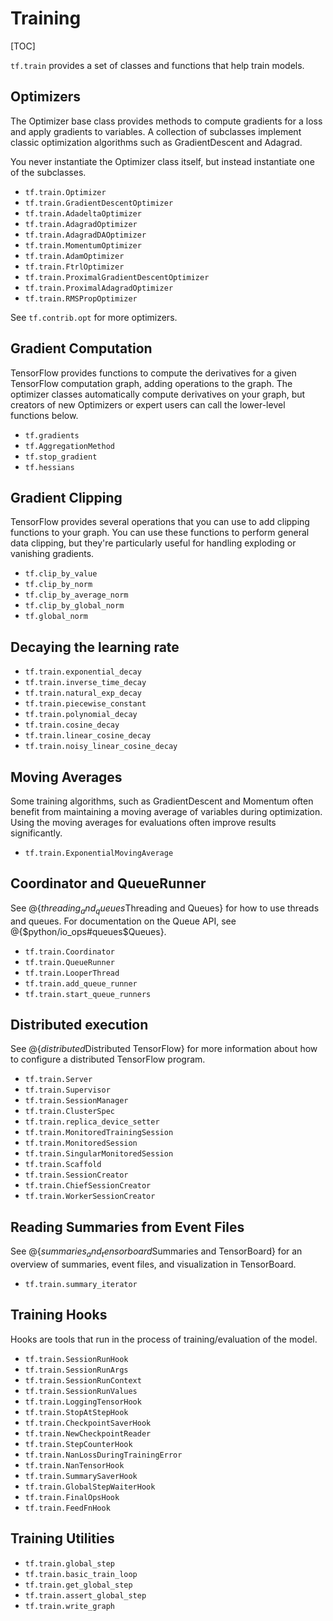 # Training
[TOC]

`tf.train` provides a set of classes and functions that help train models.

## Optimizers

The Optimizer base class provides methods to compute gradients for a loss and
apply gradients to variables.  A collection of subclasses implement classic
optimization algorithms such as GradientDescent and Adagrad.

You never instantiate the Optimizer class itself, but instead instantiate one
of the subclasses.

*   `tf.train.Optimizer`
*   `tf.train.GradientDescentOptimizer`
*   `tf.train.AdadeltaOptimizer`
*   `tf.train.AdagradOptimizer`
*   `tf.train.AdagradDAOptimizer`
*   `tf.train.MomentumOptimizer`
*   `tf.train.AdamOptimizer`
*   `tf.train.FtrlOptimizer`
*   `tf.train.ProximalGradientDescentOptimizer`
*   `tf.train.ProximalAdagradOptimizer`
*   `tf.train.RMSPropOptimizer`

See `tf.contrib.opt` for more optimizers.

## Gradient Computation

TensorFlow provides functions to compute the derivatives for a given
TensorFlow computation graph, adding operations to the graph. The
optimizer classes automatically compute derivatives on your graph, but
creators of new Optimizers or expert users can call the lower-level
functions below.

*   `tf.gradients`
*   `tf.AggregationMethod`
*   `tf.stop_gradient`
*   `tf.hessians`


## Gradient Clipping

TensorFlow provides several operations that you can use to add clipping
functions to your graph. You can use these functions to perform general data
clipping, but they're particularly useful for handling exploding or vanishing
gradients.

*   `tf.clip_by_value`
*   `tf.clip_by_norm`
*   `tf.clip_by_average_norm`
*   `tf.clip_by_global_norm`
*   `tf.global_norm`

## Decaying the learning rate

*   `tf.train.exponential_decay`
*   `tf.train.inverse_time_decay`
*   `tf.train.natural_exp_decay`
*   `tf.train.piecewise_constant`
*   `tf.train.polynomial_decay`
*   `tf.train.cosine_decay`
*   `tf.train.linear_cosine_decay`
*   `tf.train.noisy_linear_cosine_decay`

## Moving Averages

Some training algorithms, such as GradientDescent and Momentum often benefit
from maintaining a moving average of variables during optimization.  Using the
moving averages for evaluations often improve results significantly.

*   `tf.train.ExponentialMovingAverage`

## Coordinator and QueueRunner

See @{$threading_and_queues$Threading and Queues}
for how to use threads and queues.  For documentation on the Queue API,
see @{$python/io_ops#queues$Queues}.


*   `tf.train.Coordinator`
*   `tf.train.QueueRunner`
*   `tf.train.LooperThread`
*   `tf.train.add_queue_runner`
*   `tf.train.start_queue_runners`

## Distributed execution

See @{$distributed$Distributed TensorFlow} for
more information about how to configure a distributed TensorFlow program.

*   `tf.train.Server`
*   `tf.train.Supervisor`
*   `tf.train.SessionManager`
*   `tf.train.ClusterSpec`
*   `tf.train.replica_device_setter`
*   `tf.train.MonitoredTrainingSession`
*   `tf.train.MonitoredSession`
*   `tf.train.SingularMonitoredSession`
*   `tf.train.Scaffold`
*   `tf.train.SessionCreator`
*   `tf.train.ChiefSessionCreator`
*   `tf.train.WorkerSessionCreator`

## Reading Summaries from Event Files

See @{$summaries_and_tensorboard$Summaries and TensorBoard} for an
overview of summaries, event files, and visualization in TensorBoard.

*   `tf.train.summary_iterator`

## Training Hooks

Hooks are tools that run in the process of training/evaluation of the model.

*   `tf.train.SessionRunHook`
*   `tf.train.SessionRunArgs`
*   `tf.train.SessionRunContext`
*   `tf.train.SessionRunValues`
*   `tf.train.LoggingTensorHook`
*   `tf.train.StopAtStepHook`
*   `tf.train.CheckpointSaverHook`
*   `tf.train.NewCheckpointReader`
*   `tf.train.StepCounterHook`
*   `tf.train.NanLossDuringTrainingError`
*   `tf.train.NanTensorHook`
*   `tf.train.SummarySaverHook`
*   `tf.train.GlobalStepWaiterHook`
*   `tf.train.FinalOpsHook`
*   `tf.train.FeedFnHook`

## Training Utilities

*   `tf.train.global_step`
*   `tf.train.basic_train_loop`
*   `tf.train.get_global_step`
*   `tf.train.assert_global_step`
*   `tf.train.write_graph`
